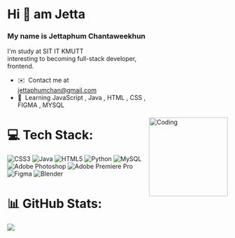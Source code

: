 # Hi 🥯 am Jetta


<img align="right" alt="Coding" width="180" style="margin-top: 200px" src="https://media.giphy.com/media/v1.Y2lkPTc5MGI3NjExY2JtZGVpbXc5bzV4aW12MXU2ZHZyZ21pNWx4ZHFka3RyN3Z2b3Z3diZlcD12MV9pbnRlcm5hbF9naWZfYnlfaWQmY3Q9cw/6o96ru5kUh8GjT9DsJ/giphy.gif">

### My name is Jettaphum Chantaweekhun


I'm study at SIT IT KMUTT <br>
interesting to becoming full-stack developer, frontend.

*   ✉️  Contact me at [jettaphumchan@gmail.com](mailto:jettaphumchan@gmail.com)
*   🧠  Learning JavaScript , Java , HTML , CSS , FIGMA , MYSQL


# 💻 Tech Stack:
![CSS3](https://img.shields.io/badge/css3-%231572B6.svg?style=for-the-badge&logo=css3&logoColor=white) ![Java](https://img.shields.io/badge/java-%23ED8B00.svg?style=for-the-badge&logo=java&logoColor=white) ![HTML5](https://img.shields.io/badge/html5-%23E34F26.svg?style=for-the-badge&logo=html5&logoColor=white) ![Python](https://img.shields.io/badge/python-3670A0?style=for-the-badge&logo=python&logoColor=ffdd54) ![MySQL](https://img.shields.io/badge/mysql-%2300f.svg?style=for-the-badge&logo=mysql&logoColor=white) ![Adobe Photoshop](https://img.shields.io/badge/adobephotoshop-%2331A8FF.svg?style=for-the-badge&logo=adobephotoshop&logoColor=white) ![Adobe Premiere Pro](https://img.shields.io/badge/Adobe%20Premiere%20Pro-9999FF.svg?style=for-the-badge&logo=Adobe%20Premiere%20Pro&logoColor=white) 	![Figma](https://img.shields.io/badge/figma-%23F24E1E.svg?style=for-the-badge&logo=figma&logoColor=white) ![Blender](https://img.shields.io/badge/blender-%23F5792A.svg?style=for-the-badge&logo=blender&logoColor=white)
# 📊 GitHub Stats:
![](https://github-readme-stats.vercel.app/api/top-langs/?username=Jet1a&theme=vue-dark&hide_border=false&include_all_commits=false&count_private=false&layout=compact)

